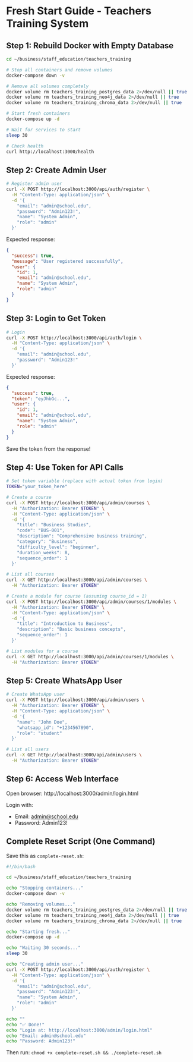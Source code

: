 # Fresh Start Guide - Teachers Training System

## Step 1: Rebuild Docker with Empty Database

```bash
cd ~/business/staff_education/teachers_training

# Stop all containers and remove volumes
docker-compose down -v

# Remove all volumes completely
docker volume rm teachers_training_postgres_data 2>/dev/null || true
docker volume rm teachers_training_neo4j_data 2>/dev/null || true
docker volume rm teachers_training_chroma_data 2>/dev/null || true

# Start fresh containers
docker-compose up -d

# Wait for services to start
sleep 30

# Check health
curl http://localhost:3000/health
```

## Step 2: Create Admin User

```bash
# Register admin user
curl -X POST http://localhost:3000/api/auth/register \
  -H "Content-Type: application/json" \
  -d '{
    "email": "admin@school.edu",
    "password": "Admin123!",
    "name": "System Admin",
    "role": "admin"
  }'
```

Expected response:
```json
{
  "success": true,
  "message": "User registered successfully",
  "user": {
    "id": 1,
    "email": "admin@school.edu",
    "name": "System Admin",
    "role": "admin"
  }
}
```

## Step 3: Login to Get Token

```bash
# Login
curl -X POST http://localhost:3000/api/auth/login \
  -H "Content-Type: application/json" \
  -d '{
    "email": "admin@school.edu",
    "password": "Admin123!"
  }'
```

Expected response:
```json
{
  "success": true,
  "token": "eyJhbGc...",
  "user": {
    "id": 1,
    "email": "admin@school.edu",
    "name": "System Admin",
    "role": "admin"
  }
}
```

Save the token from the response!

## Step 4: Use Token for API Calls

```bash
# Set token variable (replace with actual token from login)
TOKEN="your_token_here"

# Create a course
curl -X POST http://localhost:3000/api/admin/courses \
  -H "Authorization: Bearer $TOKEN" \
  -H "Content-Type: application/json" \
  -d '{
    "title": "Business Studies",
    "code": "BUS-001",
    "description": "Comprehensive business training",
    "category": "Business",
    "difficulty_level": "beginner",
    "duration_weeks": 8,
    "sequence_order": 1
  }'

# List all courses
curl -X GET http://localhost:3000/api/admin/courses \
  -H "Authorization: Bearer $TOKEN"

# Create a module for course (assuming course_id = 1)
curl -X POST http://localhost:3000/api/admin/courses/1/modules \
  -H "Authorization: Bearer $TOKEN" \
  -H "Content-Type: application/json" \
  -d '{
    "title": "Introduction to Business",
    "description": "Basic business concepts",
    "sequence_order": 1
  }'

# List modules for a course
curl -X GET http://localhost:3000/api/admin/courses/1/modules \
  -H "Authorization: Bearer $TOKEN"
```

## Step 5: Create WhatsApp User

```bash
# Create WhatsApp user
curl -X POST http://localhost:3000/api/admin/users \
  -H "Authorization: Bearer $TOKEN" \
  -H "Content-Type: application/json" \
  -d '{
    "name": "John Doe",
    "whatsapp_id": "+1234567890",
    "role": "student"
  }'

# List all users
curl -X GET http://localhost:3000/api/admin/users \
  -H "Authorization: Bearer $TOKEN"
```

## Step 6: Access Web Interface

Open browser: http://localhost:3000/admin/login.html

Login with:
- Email: admin@school.edu
- Password: Admin123!

## Complete Reset Script (One Command)

Save this as `complete-reset.sh`:

```bash
#!/bin/bash

cd ~/business/staff_education/teachers_training

echo "Stopping containers..."
docker-compose down -v

echo "Removing volumes..."
docker volume rm teachers_training_postgres_data 2>/dev/null || true
docker volume rm teachers_training_neo4j_data 2>/dev/null || true
docker volume rm teachers_training_chroma_data 2>/dev/null || true

echo "Starting fresh..."
docker-compose up -d

echo "Waiting 30 seconds..."
sleep 30

echo "Creating admin user..."
curl -X POST http://localhost:3000/api/auth/register \
  -H "Content-Type: application/json" \
  -d '{
    "email": "admin@school.edu",
    "password": "Admin123!",
    "name": "System Admin",
    "role": "admin"
  }'

echo ""
echo "✅ Done!"
echo "Login at: http://localhost:3000/admin/login.html"
echo "Email: admin@school.edu"
echo "Password: Admin123!"
```

Then run: `chmod +x complete-reset.sh && ./complete-reset.sh`
